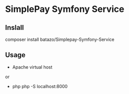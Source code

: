 # SimplePay Symfony Service

## Inslall
composer install batazo/Simplepay-Symfony-Service

## Usage
- Apache virtual host

or

- php php -S localhost:8000
